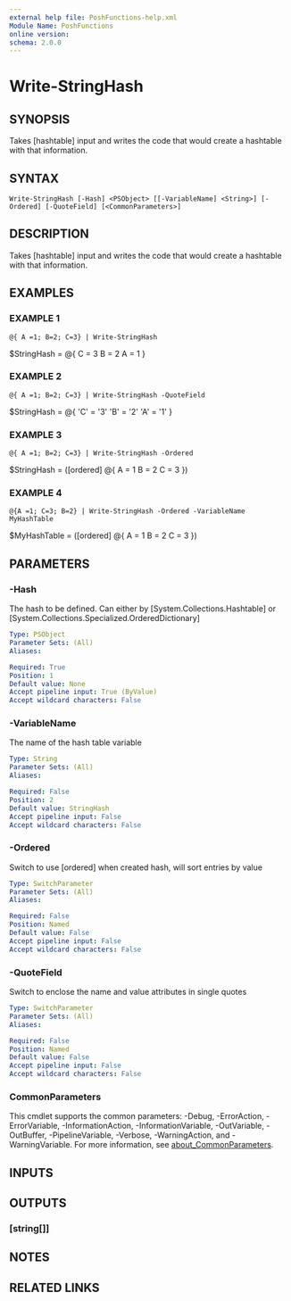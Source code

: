 ```yaml
---
external help file: PoshFunctions-help.xml
Module Name: PoshFunctions
online version:
schema: 2.0.0
---
```


# Write-StringHash

## SYNOPSIS
Takes \[hashtable\] input and writes the code that would create a hashtable with that information.

## SYNTAX

```
Write-StringHash [-Hash] <PSObject> [[-VariableName] <String>] [-Ordered] [-QuoteField] [<CommonParameters>]
```

## DESCRIPTION
Takes \[hashtable\] input and writes the code that would create a hashtable with that information.

## EXAMPLES

### EXAMPLE 1
```
@{ A =1; B=2; C=3} | Write-StringHash
```

$StringHash = @{
    C = 3
    B = 2
    A = 1
}

### EXAMPLE 2
```
@{ A =1; B=2; C=3} | Write-StringHash -QuoteField
```

$StringHash = @{
    'C' = '3'
    'B' = '2'
    'A' = '1'
}

### EXAMPLE 3
```
@{ A =1; B=2; C=3} | Write-StringHash -Ordered
```

$StringHash = (\[ordered\] @{
    A = 1
    B = 2
    C = 3
})

### EXAMPLE 4
```
@{A =1; C=3; B=2} | Write-StringHash -Ordered -VariableName MyHashTable
```

$MyHashTable = (\[ordered\] @{
    A = 1
    B = 2
    C = 3
})

## PARAMETERS

### -Hash
The hash to be defined.
Can either by \[System.Collections.Hashtable\] or \[System.Collections.Specialized.OrderedDictionary\]

```yaml
Type: PSObject
Parameter Sets: (All)
Aliases:

Required: True
Position: 1
Default value: None
Accept pipeline input: True (ByValue)
Accept wildcard characters: False
```

### -VariableName
The name of the hash table variable

```yaml
Type: String
Parameter Sets: (All)
Aliases:

Required: False
Position: 2
Default value: StringHash
Accept pipeline input: False
Accept wildcard characters: False
```

### -Ordered
Switch to use \[ordered\] when created hash, will sort entries by value

```yaml
Type: SwitchParameter
Parameter Sets: (All)
Aliases:

Required: False
Position: Named
Default value: False
Accept pipeline input: False
Accept wildcard characters: False
```

### -QuoteField
Switch to enclose the name and value attributes in single quotes

```yaml
Type: SwitchParameter
Parameter Sets: (All)
Aliases:

Required: False
Position: Named
Default value: False
Accept pipeline input: False
Accept wildcard characters: False
```

### CommonParameters
This cmdlet supports the common parameters: -Debug, -ErrorAction, -ErrorVariable, -InformationAction, -InformationVariable, -OutVariable, -OutBuffer, -PipelineVariable, -Verbose, -WarningAction, and -WarningVariable. For more information, see [about_CommonParameters](http://go.microsoft.com/fwlink/?LinkID=113216).

## INPUTS

## OUTPUTS

### [string[]]
## NOTES

## RELATED LINKS
